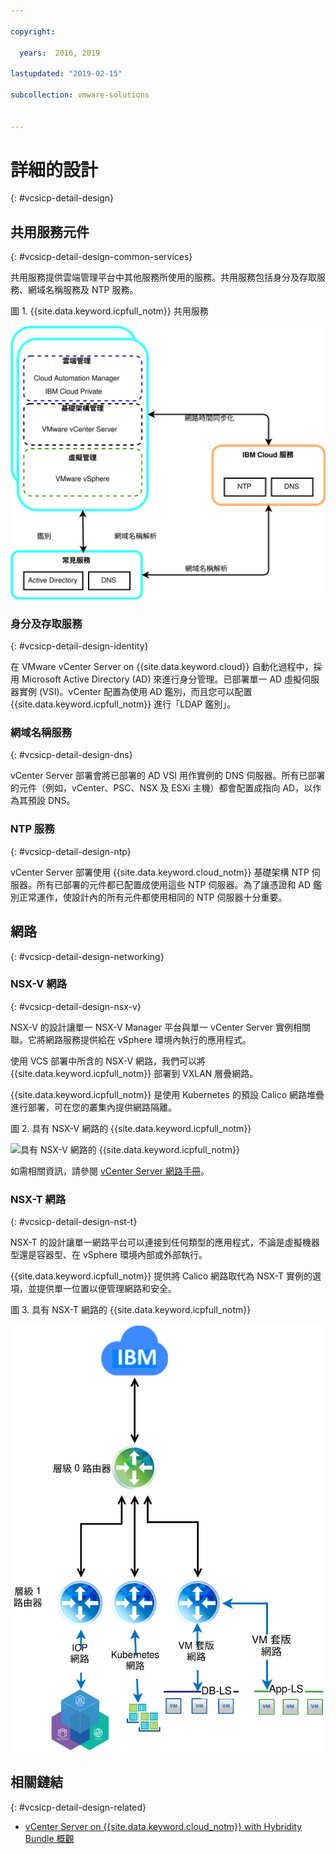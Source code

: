 ```yaml
---

copyright:

  years:  2016, 2019

lastupdated: "2019-02-15"

subcollection: vmware-solutions


---
```


# 詳細的設計
{: #vcsicp-detail-design}

## 共用服務元件
{: #vcsicp-detail-design-common-services}

共用服務提供雲端管理平台中其他服務所使用的服務。共用服務包括身分及存取服務、網域名稱服務及 NTP 服務。

圖 1. {{site.data.keyword.icpfull_notm}} 共用服務

![{{site.data.keyword.icpfull_notm}} 共用服務](vcsicp-icp-commonservices.svg)

### 身分及存取服務
{: #vcsicp-detail-design-identity}

在 VMware vCenter Server on {{site.data.keyword.cloud}} 自動化過程中，採用 Microsoft Active Directory (AD) 來進行身分管理。已部署單一 AD 虛擬伺服器實例 (VSI)。vCenter 配置為使用 AD 鑑別，而且您可以配置 {{site.data.keyword.icpfull_notm}} 進行「LDAP 鑑別」。

###	網域名稱服務
{: #vcsicp-detail-design-dns}

vCenter Server 部署會將已部署的 AD VSI 用作實例的 DNS 伺服器。所有已部署的元件（例如，vCenter、PSC、NSX 及 ESXi 主機）都會配置成指向 AD，以作為其預設 DNS。

###	NTP 服務
{: #vcsicp-detail-design-ntp}

vCenter Server 部署使用 {{site.data.keyword.cloud_notm}} 基礎架構 NTP 伺服器。所有已部署的元件都已配置成使用這些 NTP 伺服器。為了讓憑證和 AD 鑑別正常運作，使設計內的所有元件都使用相同的 NTP 伺服器十分重要。

## 網路
{: #vcsicp-detail-design-networking}

### NSX-V 網路
{: #vcsicp-detail-design-nsx-v}

NSX-V 的設計讓單一 NSX-V Manager 平台與單一 vCenter Server 實例相關聯。它將網路服務提供給在 vSphere 環境內執行的應用程式。

使用 VCS 部署中所含的 NSX-V 網路，我們可以將 {{site.data.keyword.icpfull_notm}} 部署到 VXLAN 層疊網路。

{{site.data.keyword.icpfull_notm}} 是使用 Kubernetes 的預設 Calico 網路堆疊進行部署，可在您的叢集內提供網路隔離。

圖 2. 具有 NSX-V 網路的 {{site.data.keyword.icpfull_notm}}

![具有 NSX-V 網路的 {{site.data.keyword.icpfull_notm}}](vcsicp-nsxv-networking.svg)

如需相關資訊，請參閱 [vCenter Server 網路手冊](/docs/services/vmwaresolutions/archiref/vcsnsxt?topic=vmware-solutions-vcsnsxt-intro)。

### NSX-T 網路
{: #vcsicp-detail-design-nst-t}

NSX-T 的設計讓單一網路平台可以連接到任何類型的應用程式，不論是虛擬機器型還是容器型、在 vSphere 環境內部或外部執行。

{{site.data.keyword.icpfull_notm}} 提供將 Calico 網路取代為 NSX-T 實例的選項，並提供單一位置以便管理網路和安全。

圖 3. 具有 NSX-T 網路的 {{site.data.keyword.icpfull_notm}}

![具有 NSX-T 網路的 {{site.data.keyword.icpfull_notm}}](vcsicp-icp-nsxt-networking.svg)

## 相關鏈結
{: #vcsicp-detail-design-related}

* [vCenter Server on {{site.data.keyword.cloud_notm}} with Hybridity Bundle 概觀](/docs/services/vmwaresolutions/archiref/vcs?topic=vmware-solutions-vcs-hybridity-intro)
